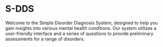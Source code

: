 # S-DDS
Welcome to the Simple Disorder Diagnosis System, designed to help you gain insights into various mental health conditions. Our system utilizes a user-friendly interface and a series of questions to provide preliminary assessments for a range of disorders.
